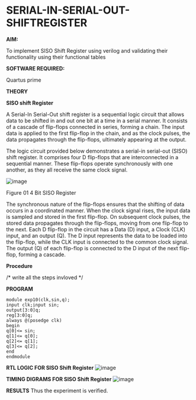 # SERIAL-IN-SERIAL-OUT-SHIFTREGISTER

**AIM:**

To implement  SISO Shift Register using verilog and validating their functionality using their functional tables

**SOFTWARE REQUIRED:**

Quartus prime

**THEORY**

**SISO shift Register**

A Serial-In Serial-Out shift register is a sequential logic circuit that allows data to be shifted in and out one bit at a time in a serial manner. It consists of a cascade of flip-flops connected in series, forming a chain. The input data is applied to the first flip-flop in the chain, and as the clock pulses, the data propagates through the flip-flops, ultimately appearing at the output.

The logic circuit provided below demonstrates a serial-in serial-out (SISO) shift register. It comprises four D flip-flops that are interconnected in a sequential manner. These flip-flops operate synchronously with one another, as they all receive the same clock signal.

![image](https://github.com/naavaneetha/SERIAL-IN-SERIAL-OUT-SHIFTREGISTER/assets/154305477/e81c4072-37f9-46c6-8145-566764b74c3a)

Figure 01 4 Bit SISO Register

The synchronous nature of the flip-flops ensures that the shifting of data occurs in a coordinated manner. When the clock signal rises, the input data is sampled and stored in the first flip-flop. On subsequent clock pulses, the stored data propagates through the flip-flops, moving from one flip-flop to the next.
Each D flip-flop in the circuit has a Data (D) input, a Clock (CLK) input, and an output (Q). The D input represents the data to be loaded into the flip-flop, while the CLK input is connected to the common clock signal. The output (Q) of each flip-flop is connected to the D input of the next flip-flop, forming a cascade.

**Procedure**

/* write all the steps invloved */

**PROGRAM**
~~~
module exp10(clk,sin,q);
input clk;input sin;
output[3:0]q;
reg[3:0]q;
always @(posedge clk)
begin
q[0]<= sin;
q[1]<= q[0];
q[2]<= q[1];
q[3]<= q[2];
end
endmodule
~~~
**RTL LOGIC FOR SISO Shift Register**
![image](https://github.com/user-attachments/assets/2369dfa8-a10f-4184-89e1-5e679bd171a6)

**TIMING DIGRAMS FOR SISO Shift Register**
![image](https://github.com/user-attachments/assets/72d3005f-a09a-4db2-848a-3f16bb468b34)

**RESULTS**
Thus the experiment is verified.
